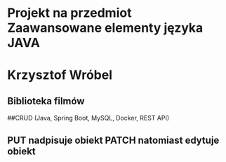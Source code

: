 # Projekt na przedmiot Zaawansowane elementy języka JAVA
# Krzysztof Wróbel

## Biblioteka filmów

##CRUD (Java, Spring Boot, MySQL, Docker, REST API)

## PUT nadpisuje obiekt PATCH natomiast edytuje obiekt
